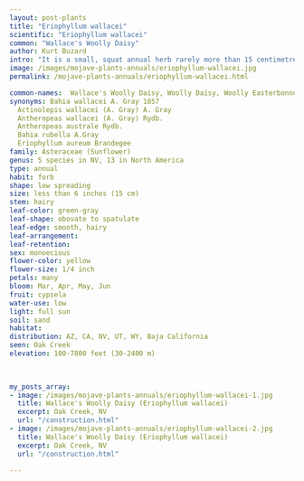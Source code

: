 ```yaml
---
layout: post-plants
title: "Eriophyllum wallacei"
scientific: "Eriophyllum wallacei"
common: "Wallace's Woolly Daisy"
author: Kurt Buzard
intro: "It is a small, squat annual herb rarely more than 15 centimetres (6 inches) tall. The plant is covered in masses of white cotton-candy-like wool and has small oval leaves up to 2 cm (1 in) long. Between March and June it produces one flower head per stem, about 6 millimetres (1⁄4 in) wide and each with 5–10 yellow or cream-colored ray florets. The rays are about 3 mm (1⁄8 in) long and sometimes have red veins, surrounding 20–30 yellow disc florets. The seed is black and narrow. In drier conditions, the plant tends to grow a single stem to ensure its reproduction via seed. With more moisture, it branches from the base into multiple stalks."
image: /images/mojave-plants-annuals/eriophyllum-wallacei.jpg
permalink: /mojave-plants-annuals/eriophyllum-wallacei.html

common-names:  Wallace's Woolly Daisy, Woolly Daisy, Woolly Easterbonnets
synonyms: Bahia wallacei A. Gray 1857
  Actinolepis wallacei (A. Gray) A. Gray
  Antheropeas wallacei (A. Gray) Rydb.
  Antheropeas australe Rydb.
  Bahia rubella A.Gray
  Eriophyllum aureum Brandegee
family: Asteraceae (Sunflower)
genus: 5 species in NV, 13 in North America
type: annual
habit: forb
shape: low spreading
size: less than 6 inches (15 cm)
stem: hairy
leaf-color: green-gray
leaf-shape: obovate to spatulate
leaf-edge: smooth, hairy
leaf-arrangement: 
leaf-retention: 
sex: monoecious
flower-color: yellow
flower-size: 1/4 inch
petals: many
bloom: Mar, Apr, May, Jun
fruit: cypsela
water-use: low
light: full sun
soil: sand
habitat: 
distribution: AZ, CA, NV, UT, WY, Baja California
seen: Oak Creek
elevation: 100-7800 feet (30-2400 m)
 
   

my_posts_array:
- image: /images/mojave-plants-annuals/eriophyllum-wallacei-1.jpg
  title: Wallace's Woolly Daisy (Eriophyllum wallacei)
  excerpt: Oak Creek, NV
  url: "/construction.html"
- image: /images/mojave-plants-annuals/eriophyllum-wallacei-2.jpg
  title: Wallace's Woolly Daisy (Eriophyllum wallacei)
  excerpt: Oak Creek, NV
  url: "/construction.html"
 
---
```

  
  
 <p></p>
  